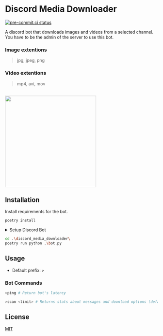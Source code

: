 # Discord Media Downloader

[![pre-commit.ci status](https://results.pre-commit.ci/badge/github/kb1337/discord-media-downloader/main.svg)](https://results.pre-commit.ci/latest/github/kb1337/discord-media-downloader/main)

A discord bot that downloads images and videos from a selected channel. You have to be the admin of the server to use this bot.

### Image extentions

> jpg, jpeg, png

### Video extentions

> mp4, avi, mov

</br>

<img width="300" src="https://user-images.githubusercontent.com/73403802/134777697-00b300fe-0cea-4d65-9d38-f4702ce7e0ce.png" />

</br>

## Installation

Install requirements for the bot.

```sh
poetry install
```

<details><summary>Setup Discord Bot</summary>
<p>

1- You need to create discord application in here https://discord.com/developers/applications

2- Under `Bot` tab, add bot.

3- You can use this link for add bot to your server. Simply copy your Client ID in `OAuth2` tab and paste it into `YOUR_CLIENT_ID`

---

https://<span></span>discord.com/api/oauth2/authorize?client_id=`YOUR_CLIENT_ID`&permissions=68672&scope=bot

---

OR

You can munually select permisions.

In `OAuth2` tab, select `bot` for Scopes. Then, add bot permissions below.

- View Channels
- Send Messages
- Read Message History
- Add Reactions

</br>

4- Create a file named `.env` in the root folder of your project.

</br>

<img width="80%" src="https://user-images.githubusercontent.com/73403802/134777401-56463274-8f23-4988-a82e-4a7b1b9419e7.png" />

</br>
</br>

5- Copy your bot's TOKEN and save it in the `.env` file as shown below. (without quotes)

```
DISCORD_TOKEN=YOUR_TOKEN
```

</br>

</p>
</details>

```sh
cd .\discord_media_downloader\
poetry run python .\bot.py
```

## Usage

- Default prefix: `>`

### Bot Commands

```python
>ping # Return bot's latency
```

```python
>scan <limit> # Returns stats about messages and download options (default limit 5) (administrator permission needed)
```

## License

[MIT](https://github.com/kb1337/Discord-Media-Downloader/blob/master/LICENSE)
